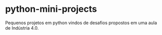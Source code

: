 # python-mini-projects
Pequenos projetos em python vindos de desafios propostos em uma aula de Indústria 4.0.
